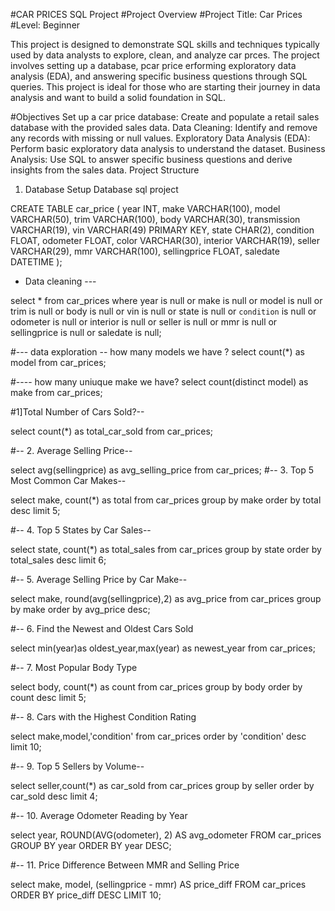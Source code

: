 #CAR PRICES SQL Project
#Project Overview
#Project Title: Car Prices
#Level: Beginner


This project is designed to demonstrate SQL skills and techniques typically used by data analysts to explore, 
clean, and analyze car prces. The project involves setting up a  database, pcar price erforming exploratory data analysis (EDA),
and answering specific business questions through SQL queries. This project is ideal for those who are starting their journey in data analysis
and want to build a solid foundation in SQL.

#Objectives
Set up a car price database: Create and populate a retail sales database with the provided sales data.
Data Cleaning: Identify and remove any records with missing or null values.
Exploratory Data Analysis (EDA): Perform basic exploratory data analysis to understand the dataset.
Business Analysis: Use SQL to answer specific business questions and derive insights from the sales data.
Project Structure

1. Database Setup
Database sql project

CREATE TABLE car_price (
    year INT,
    make VARCHAR(100),
    model VARCHAR(50),
    trim VARCHAR(100),
    body VARCHAR(30),
    transmission VARCHAR(19),
    vin VARCHAR(49) PRIMARY KEY,
    state CHAR(2),
    condition FLOAT,
    odometer FLOAT,
    color VARCHAR(30),
    interior VARCHAR(19),
    seller VARCHAR(29),
    mmr VARCHAR(100),
    sellingprice FLOAT,
    saledate DATETIME
);


- Data cleaning ---

select * from car_prices
where
year is null
or
make is null
or
model is null 
or
trim is null
or
body is null
or
vin is null
or
state is null 
or
`condition` is null
or
odometer is null
or
interior is null
or
seller is null
or
mmr is null
or
sellingprice is null
or
saledate is null;

#--- data exploration
-- how many models we have ?
select count(*) as model from car_prices;

#---- how many uniuque make we have?
select count(distinct model) as make from car_prices;


#1]Total Number of Cars Sold?--

select count(*) as total_car_sold from car_prices;

#-- 2. Average Selling Price--

select avg(sellingprice) as avg_selling_price from car_prices;
#-- 3. Top 5 Most Common Car Makes--

select make, count(*) as total
from car_prices
group by make
order by total desc
limit 5;

#-- 4. Top 5 States by Car Sales--

select state, count(*) as total_sales
from car_prices
group by state
order by total_sales desc
limit 6;

#-- 5. Average Selling Price by Car Make--

select make, round(avg(sellingprice),2) as avg_price
from car_prices
group by make
order by avg_price desc;

#-- 6. Find the Newest and Oldest Cars Sold

select min(year)as oldest_year,max(year) as newest_year
from car_prices;

#-- 7. Most Popular Body Type

select body, count(*) as count
from car_prices
group by body
order by count desc
limit 5; 

#-- 8. Cars with the Highest Condition Rating

select make,model,'condition'
from car_prices
order by 'condition' desc
limit 10;

#-- 9. Top 5 Sellers by Volume--

select seller,count(*) as car_sold
from car_prices
group by seller
order by car_sold desc
limit 4;

#-- 10. Average Odometer Reading by Year

select year, ROUND(AVG(odometer), 2) AS avg_odometer
FROM car_prices
GROUP BY year
ORDER BY year DESC;

#-- 11. Price Difference Between MMR and Selling Price

select make, model, (sellingprice - mmr) AS price_diff
FROM car_prices
ORDER BY price_diff DESC
LIMIT 10;






